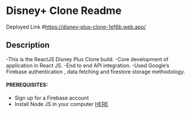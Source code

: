 # Disney+ Clone Readme
Deployed Link #https://disney-plus-clone-1ef6b.web.app/
## Description
-This is the ReactJS Disney Plus Clone build.
-Core development of application in React JS.
-End to end API integration.
-Used Google’s Firebase authentication , data fetching and firestore storage methodology.

#### PREREQUISITES:
- Sign up for a Firebase account
- Install Node JS in your computer <a href='https://nodejs.org/en/'>HERE</a>
